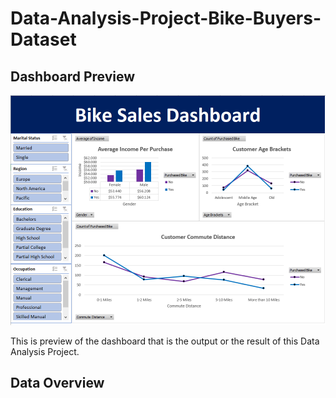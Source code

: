 # Data-Analysis-Project-Bike-Buyers-Dataset

## Dashboard Preview
![Dashboard](https://github.com/Raffa-R/Data-Analysis-Project-Bike-Buyers-Dataset/blob/main/Assets/Dashboard.PNG)

This is preview of the dashboard that is the output or the result of this Data Analysis Project.

## Data Overview
